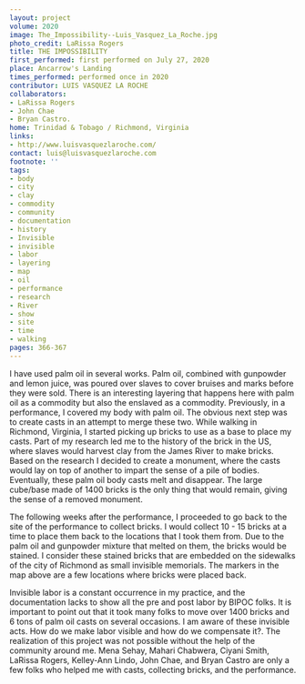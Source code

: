 ```yaml
---
layout: project
volume: 2020
image: The_Impossibility--Luis_Vasquez_La_Roche.jpg
photo_credit: LaRissa Rogers
title: THE IMPOSSIBILITY
first_performed: first performed on July 27, 2020
place: Ancarrow's Landing
times_performed: performed once in 2020
contributor: LUIS VASQUEZ LA ROCHE
collaborators:
- LaRissa Rogers
- John Chae
- Bryan Castro.
home: Trinidad & Tobago / Richmond, Virginia
links:
- http://www.luisvasquezlaroche.com/
contact: luis@luisvasquezlaroche.com
footnote: ''
tags:
- body
- city
- clay
- commodity
- community
- documentation
- history
- Invisible
- invisible
- labor
- layering
- map
- oil
- performance
- research
- River
- show
- site
- time
- walking
pages: 366-367
---
```


I have used palm oil in several works. Palm oil, combined with gunpowder and lemon juice, was poured over slaves to cover bruises and marks before they were sold. There is an interesting layering that happens here with palm oil as a commodity but also the enslaved as a commodity. Previously, in a performance, I covered my body with palm oil. The obvious next step was to create casts in an attempt to merge these two. While walking in Richmond, Virginia, I started picking up bricks to use as a base to place my casts. Part of my research led me to the history of the brick in the US, where slaves would harvest clay from the James River to make bricks. Based on the research I decided to create a monument, where the casts would lay on top of another to impart the sense of a pile of bodies. Eventually, these palm oil body casts melt and disappear. The large cube/base made of 1400 bricks is the only thing that would remain, giving the sense of a removed monument.

The following weeks after the performance, I proceeded to go back to the site of the performance to collect bricks. I would collect 10 - 15 bricks at a time to place them back to the locations that I took them from. Due to the palm oil and gunpowder mixture that melted on them, the bricks would be stained. I consider these stained bricks that are embedded on the sidewalks of the city of Richmond as small invisible memorials. The markers in the map above are a few locations where bricks were placed back.

Invisible labor is a constant occurrence in my practice, and the documentation lacks to show all the pre and post labor by BIPOC folks. It is important to point out that it took many folks to move over 1400 bricks and 6 tons of palm oil casts on several occasions. I am aware of these invisible acts. How do we make labor visible and how do we compensate it?. The realization of this project was not possible without the help of the community around me. Mena Sehay, Mahari Chabwera, Ciyani Smith, LaRissa Rogers, Kelley-Ann Lindo, John Chae, and Bryan Castro are only a few folks who helped me with casts, collecting bricks, and the performance.
